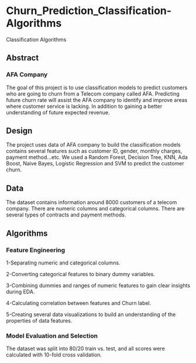 # Churn_Prediction_Classification-Algorithms
Classification Algorithms

## Abstract
### AFA Company

The goal of this project is to use classification models to predict customers who are going to churn from a Telecom company called AFA. Predicting future churn rate will assist the AFA company to identify and improve areas where customer service is lacking. In addition to gaining a better understanding of future expected revenue.

## Design

The project uses data of AFA company to build the classification models contains several features such as customer ID, gender, monthly charges, payment method...etc. We used a Random Forest, Decision Tree, KNN, Ada Boost, Naive Bayes, Logistic Regression and SVM to predict the customer churn.

## Data
The dataset contains information around 8000 customers of a telecom company. There are numeric columns and categorical columns. There are several types of contracts and payment methods.

## Algorithms

### Feature Engineering

1-Separating numeric and categorical columns.

2-Converting categorical features to binary dummy variables.

3-Combining dummies and ranges of numeric features to gain clear insights during EDA. 

4-Calculating correlation between features and Churn label.

5-Creating several data visualizations to build an understanding of the properties of data features.

### Model Evaluation and Selection

The dataset was split into 80/20 train vs. test, and all scores were calculated with 10-fold cross validation.
